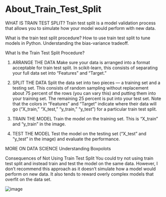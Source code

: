 # About_Train_Test_Split

WHAT IS TRAIN TEST SPLIT?
Train test split is a model validation process that allows you to simulate how your model would perform with new data.

What is the train test split procedure?
How to use train test split to tune models in Python.
Understanding the bias-variance tradeoff.

What Is the Train Test Split Procedure?

1. ARRANGE THE DATA
Make sure your data is arranged into a format acceptable for train test split. In scikit-learn, this consists of separating your full data set into “Features” and “Target.”

 

2. SPLIT THE DATA 
Split the data set into two pieces — a training set and a testing set. This consists of random sampling without replacement about 75 percent of the rows (you can vary this) and putting them into your training set. The remaining 25 percent is put into your test set. Note that the colors in “Features” and “Target” indicate where their data will go (“X_train,” “X_test,” “y_train,” “y_test”) for a particular train test split.

 

3. TRAIN THE MODEL
Train the model on the training set. This is “X_train” and “y_train” in the image.

 

4. TEST THE MODEL
Test the model on the testing set (“X_test” and “y_test” in the image) and evaluate the performance.

MORE ON DATA SCIENCE
Understanding Boxpolots

 

Consequences of Not Using Train Test Split
You could try not using train test split and instead train and test the model on the same data. However, I don’t recommend this approach as it doesn’t simulate how a model would perform on new data. It also tends to reward overly complex models that overfit on the data set.

![image](https://user-images.githubusercontent.com/82255110/218241461-a23698a1-292a-44b5-bff7-8a6c5448ad4f.png)
